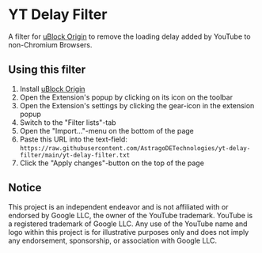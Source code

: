# YT Delay Filter

A filter for [uBlock Origin](https://ublockorigin.com/) to remove the loading delay added by YouTube to non-Chromium Browsers.

## Using this filter

1. Install [uBlock Origin](https://ublockorigin.com/)
2. Open the Extension's popup by clicking on its icon on the toolbar
3. Open the Extension's settings by clicking the gear-icon in the extension popup
4. Switch to the "Filter lists"-tab
5. Open the "Import..."-menu on the bottom of the page
6. Paste this URL into the text-field: `https://raw.githubusercontent.com/AstragoDETechnologies/yt-delay-filter/main/yt-delay-filter.txt`
7. Click the "Apply changes"-button on the top of the page

## Notice

This project is an independent endeavor and is not affiliated with or endorsed by Google LLC, the owner of the YouTube trademark. YouTube is a registered trademark of Google LLC. Any use of the YouTube name and logo within this project is for illustrative purposes only and does not imply any endorsement, sponsorship, or association with Google LLC.

